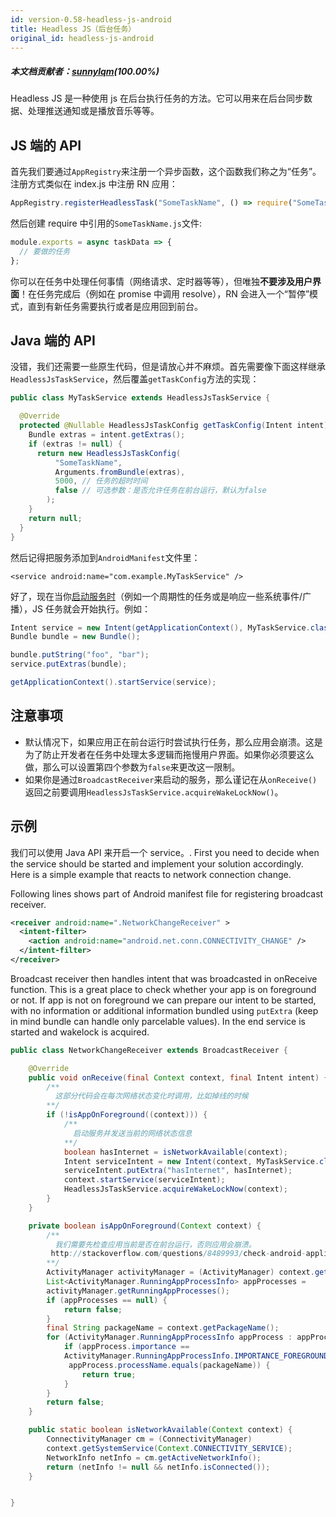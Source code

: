 ```yaml
---
id: version-0.58-headless-js-android
title: Headless JS（后台任务）
original_id: headless-js-android
---
```


##### 本文档贡献者：[sunnylqm](https://github.com/search?q=sunnylqm%40qq.com+in%3Aemail&type=Users)(100.00%)

Headless JS 是一种使用 js 在后台执行任务的方法。它可以用来在后台同步数据、处理推送通知或是播放音乐等等。

## JS 端的 API

首先我们要通过`AppRegistry`来注册一个异步函数，这个函数我们称之为“任务”。注册方式类似在 index.js 中注册 RN 应用：

```javascript
AppRegistry.registerHeadlessTask("SomeTaskName", () => require("SomeTaskName"));
```

然后创建 require 中引用的`SomeTaskName.js`文件:

```javascript
module.exports = async taskData => {
  // 要做的任务
};
```

你可以在任务中处理任何事情（网络请求、定时器等等），但唯独**不要涉及用户界面**！在任务完成后（例如在 promise 中调用 resolve），RN 会进入一个“暂停”模式，直到有新任务需要执行或者是应用回到前台。

## Java 端的 API

没错，我们还需要一些原生代码，但是请放心并不麻烦。首先需要像下面这样继承`HeadlessJsTaskService`，然后覆盖`getTaskConfig`方法的实现：

```java
public class MyTaskService extends HeadlessJsTaskService {

  @Override
  protected @Nullable HeadlessJsTaskConfig getTaskConfig(Intent intent) {
    Bundle extras = intent.getExtras();
    if (extras != null) {
      return new HeadlessJsTaskConfig(
          "SomeTaskName",
          Arguments.fromBundle(extras),
          5000, // 任务的超时时间
          false // 可选参数：是否允许任务在前台运行，默认为false
        );
    }
    return null;
  }
}
```

然后记得把服务添加到`AndroidManifest`文件里：

```
<service android:name="com.example.MyTaskService" />
```

好了，现在当你[启动服务时][0]（例如一个周期性的任务或是响应一些系统事件/广播），JS 任务就会开始执行。例如：

```java
Intent service = new Intent(getApplicationContext(), MyTaskService.class);
Bundle bundle = new Bundle();

bundle.putString("foo", "bar");
service.putExtras(bundle);

getApplicationContext().startService(service);
```

## 注意事项

* 默认情况下，如果应用正在前台运行时尝试执行任务，那么应用会崩溃。这是为了防止开发者在任务中处理太多逻辑而拖慢用户界面。如果你必须要这么做，那么可以设置第四个参数为`false`来更改这一限制。
* 如果你是通过`BroadcastReceiver`来启动的服务，那么谨记在从`onReceive()`返回之前要调用`HeadlessJsTaskService.acquireWakeLockNow()`。

## 示例

我们可以使用 Java API 来开启一个 service。. First you need to decide when the service should be started and implement your solution accordingly. Here is a simple example that reacts to network connection change.

Following lines shows part of Android manifest file for registering broadcast receiver.

```xml
<receiver android:name=".NetworkChangeReceiver" >
  <intent-filter>
    <action android:name="android.net.conn.CONNECTIVITY_CHANGE" />
  </intent-filter>
</receiver>
```

Broadcast receiver then handles intent that was broadcasted in onReceive function. This is a great place to check whether your app is on foreground or not. If app is not on foreground we can prepare our intent to be started, with no information or additional information bundled using `putExtra` (keep in mind bundle can handle only parcelable values). In the end service is started and wakelock is acquired.

```java
public class NetworkChangeReceiver extends BroadcastReceiver {

    @Override
    public void onReceive(final Context context, final Intent intent) {
        /**
          这部分代码会在每次网络状态变化时调用，比如掉线的时候
        **/
        if (!isAppOnForeground((context))) {
            /**
              启动服务并发送当前的网络状态信息
            **/
            boolean hasInternet = isNetworkAvailable(context);
            Intent serviceIntent = new Intent(context, MyTaskService.class);
            serviceIntent.putExtra("hasInternet", hasInternet);
            context.startService(serviceIntent);
            HeadlessJsTaskService.acquireWakeLockNow(context);
        }
    }

    private boolean isAppOnForeground(Context context) {
        /**
          我们需要先检查应用当前是否在前台运行，否则应用会崩溃。
         http://stackoverflow.com/questions/8489993/check-android-application-is-in-foreground-or-not
        **/
        ActivityManager activityManager = (ActivityManager) context.getSystemService(Context.ACTIVITY_SERVICE);
        List<ActivityManager.RunningAppProcessInfo> appProcesses =
        activityManager.getRunningAppProcesses();
        if (appProcesses == null) {
            return false;
        }
        final String packageName = context.getPackageName();
        for (ActivityManager.RunningAppProcessInfo appProcess : appProcesses) {
            if (appProcess.importance ==
            ActivityManager.RunningAppProcessInfo.IMPORTANCE_FOREGROUND &&
             appProcess.processName.equals(packageName)) {
                return true;
            }
        }
        return false;
    }

    public static boolean isNetworkAvailable(Context context) {
        ConnectivityManager cm = (ConnectivityManager)
        context.getSystemService(Context.CONNECTIVITY_SERVICE);
        NetworkInfo netInfo = cm.getActiveNetworkInfo();
        return (netInfo != null && netInfo.isConnected());
    }


}
```

[0]: https://developer.android.com/reference/android/content/Context.html#startService(android.content.Intent)
